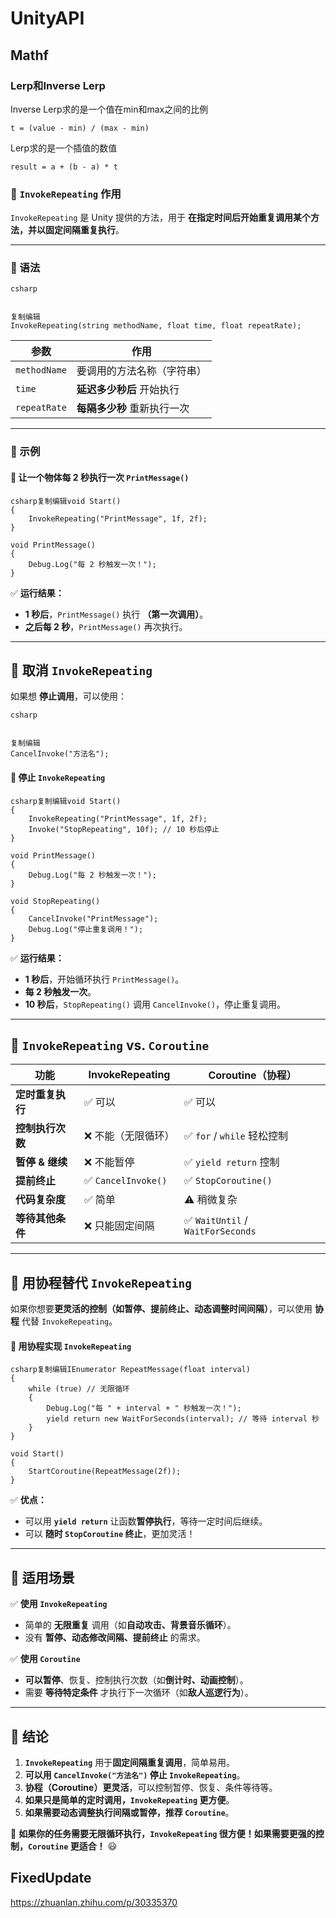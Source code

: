 # UnityAPI

## Mathf

### Lerp和Inverse Lerp

Inverse Lerp求的是一个值在min和max之间的比例

```
t = (value - min) / (max - min)
```

Lerp求的是一个插值的数值

```
result = a + (b - a) * t
```

### **🔹 `InvokeRepeating` 作用**

`InvokeRepeating` 是 Unity 提供的方法，用于 **在指定时间后开始重复调用某个方法，并以固定间隔重复执行**。

------

### **🔹 语法**

```
csharp


复制编辑
InvokeRepeating(string methodName, float time, float repeatRate);
```

| 参数         | 作用                        |
| ------------ | --------------------------- |
| `methodName` | 要调用的方法名称（字符串）  |
| `time`       | **延迟多少秒后** 开始执行   |
| `repeatRate` | **每隔多少秒** 重新执行一次 |

------

### **🔹 示例**

#### **🌟 让一个物体每 2 秒执行一次 `PrintMessage()`**

```
csharp复制编辑void Start()
{
    InvokeRepeating("PrintMessage", 1f, 2f);
}

void PrintMessage()
{
    Debug.Log("每 2 秒触发一次！");
}
```

✅ **运行结果：**

- **1 秒后**，`PrintMessage()` 执行 **（第一次调用）**。
- **之后每 2 秒**，`PrintMessage()` 再次执行。

------

## **🔹 取消 `InvokeRepeating`**

如果想 **停止调用**，可以使用：

```
csharp


复制编辑
CancelInvoke("方法名");
```

#### **🌟 停止 `InvokeRepeating`**

```
csharp复制编辑void Start()
{
    InvokeRepeating("PrintMessage", 1f, 2f);
    Invoke("StopRepeating", 10f); // 10 秒后停止
}

void PrintMessage()
{
    Debug.Log("每 2 秒触发一次！");
}

void StopRepeating()
{
    CancelInvoke("PrintMessage");
    Debug.Log("停止重复调用！");
}
```

✅ **运行结果：**

- **1 秒后**，开始循环执行 `PrintMessage()`。
- **每 2 秒触发一次**。
- **10 秒后**，`StopRepeating()` 调用 `CancelInvoke()`，停止重复调用。

------

## **🔹 `InvokeRepeating` vs. `Coroutine`**

| **功能**         | **InvokeRepeating** | **Coroutine（协程）**            |
| ---------------- | ------------------- | -------------------------------- |
| **定时重复执行** | ✅ 可以              | ✅ 可以                           |
| **控制执行次数** | ❌ 不能（无限循环）  | ✅ `for` / `while` 轻松控制       |
| **暂停 & 继续**  | ❌ 不能暂停          | ✅ `yield return` 控制            |
| **提前终止**     | ✅ `CancelInvoke()`  | ✅ `StopCoroutine()`              |
| **代码复杂度**   | ✅ 简单              | ⚠ 稍微复杂                       |
| **等待其他条件** | ❌ 只能固定间隔      | ✅ `WaitUntil` / `WaitForSeconds` |

------

## **🔹 用协程替代 `InvokeRepeating`**

如果你想要**更灵活的控制（如暂停、提前终止、动态调整时间间隔）**，可以使用 **协程** 代替 `InvokeRepeating`。

#### **🌟 用协程实现 `InvokeRepeating`**

```
csharp复制编辑IEnumerator RepeatMessage(float interval)
{
    while (true) // 无限循环
    {
        Debug.Log("每 " + interval + " 秒触发一次！");
        yield return new WaitForSeconds(interval); // 等待 interval 秒
    }
}

void Start()
{
    StartCoroutine(RepeatMessage(2f));
}
```

✅ **优点：**

- 可以用 **`yield return`** 让函数**暂停执行**，等待一定时间后继续。
- 可以 **随时 `StopCoroutine` 终止**，更加灵活！

------

## **🔹 适用场景**

✅ **使用 `InvokeRepeating`**

- 简单的 **无限重复** 调用（如**自动攻击、背景音乐循环**）。
- 没有 **暂停、动态修改间隔、提前终止** 的需求。

✅ **使用 `Coroutine`**

- **可以暂停**、恢复、控制执行次数（如**倒计时、动画控制**）。
- 需要 **等待特定条件** 才执行下一次循环（如**敌人巡逻行为**）。

------

## **🔹 结论**

1. **`InvokeRepeating`** 用于**固定间隔重复调用**，简单易用。
2. **可以用 `CancelInvoke("方法名")` 停止 `InvokeRepeating`**。
3. **协程（Coroutine）更灵活**，可以控制暂停、恢复、条件等待等。
4. **如果只是简单的定时调用，`InvokeRepeating` 更方便**。
5. **如果需要动态调整执行间隔或暂停，推荐 `Coroutine`**。

🚀 **如果你的任务需要无限循环执行，`InvokeRepeating` 很方便！如果需要更强的控制，`Coroutine` 更适合！** 😃



## FixedUpdate

https://zhuanlan.zhihu.com/p/30335370
